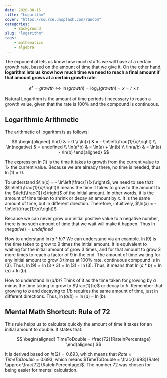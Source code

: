 ```yaml
---
date: 2020-08-15
title: "Logarithm"
cover: "https://source.unsplash.com/random"
categories: 
    - Background
slug: "logarithm"
tags:
    - mathematics
    - algebra
---
```


The exponential lets us know how much stuffs we will have at a certain growth rate, based on the amount of time that we give it. On the other hand, **logarithm lets us know how much time we need to reach a final amount if that amount grows at a certain growth rate**. 

$$
e^x = growth \Leftrightarrow \ln(growth) = \log_e(growth) = x = r \times t
$$

Natural Logarithm is the amount of time periods $t$ necessary to reach a growth value, given that the rate is 100\% and the compound is continuous. 

## Logarithmic Arithmetic

The arithmetic of logarithm is as follows:

$$
\begin{aligned}
\ln(1) & = 0 \\
\ln(x) & = - \ln\left(\frac{1}{x}\right) \\
\ln(negative) & = undefined \\
\ln(a*b) & = \ln(a) + \ln(b) \\
\ln(a/b) & = \ln(a) - \ln(b)
\end{aligned}
$$

The expression $\ln(1)$ is the time it takes to growth from the current value to $1 \times$ the current value. Because we are already there, no time is needed, thus $\ln(1) = 0$.

To understand $\ln(x) = - \ln\left(\frac{1}{x}\right)$, we need to see that $\ln\left(\frac{1}{x}\right)$ means the time it takes to grow to the amount to the $\left(\frac{1}{x}\right)$ of the initial amount. In other words, it is the amount of time taken to shrink or decay an amount by $x$. It is the same amount of time, but in different direction. Therefore, intuitively, $\ln(x) = - \ln\left(\frac{1}{x}\right)$

Because we can never grow our initial positive value to a negative number, there is no such amount of time that we wait will make it happen. Thus $\ln(negative) = undefined$

How to understand $\ln(a*b)$? We can understand via an example. $\ln(9)$ is the time taken to grow to 9 times the initial amount. It is equivalent to waiting for the initial amount of grow 3 times, and for that amount to grow 3 more times to reach a factor of 9 in the end. The amount of time waiting for any initial amount to grow 3 times at 100\% rate, continuous compound is $\ln(3)$. Thus, $\ln(9) = \ln(3*3) = \ln(3) + \ln(3)$. Thus, it means that  $\ln(a*b) = \ln(a) + \ln(b)$.

How to understand $\ln(a/b)$? Think of it as the time taken for growing by $a$ minus the time taking to grow to $\frac{1}{b}$ or decay to $b$. Remember that growing to $b$ and decaying to $1/b$ requires the same amount of time, just in different directions. Thus, $\ln(a/b) = \ln(a) - \ln(b)$.

## Mental Math Shortcut: Rule of 72

This rule helps us to calculate quickly the amount of time it takes for an initial amount to double. It states that:

$$
\begin{aligned}
TimeToDouble = \frac{72}{RateInPercentage}
\end{aligned}
$$

It is derived based on $ln(2) = 0.693$, which means that $Rate \times TimeToDouble = 0.693$, which means $TimeToDouble = \frac{0.693}{Rate} \approx \frac{72}{RateInPercentage}$. The number 72 was chosen for being easier for mental calculation. 